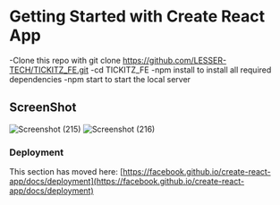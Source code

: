 # Getting Started with Create React App

-Clone this repo with git clone https://github.com/LESSER-TECH/TICKITZ_FE.git
-cd TICKITZ_FE
-npm install to install all required dependencies
-npm start to start the local server

## ScreenShot
![Screenshot (215)](https://user-images.githubusercontent.com/85351730/220481983-4e0bd5f4-7c8b-42cd-824b-93739f9f16a7.png)
![Screenshot (216)](https://user-images.githubusercontent.com/85351730/220482007-e9959e1c-6ec6-4920-b793-07eb671e76c1.png)


### Deployment

This section has moved here: [https://facebook.github.io/create-react-app/docs/deployment](https://facebook.github.io/create-react-app/docs/deployment)

